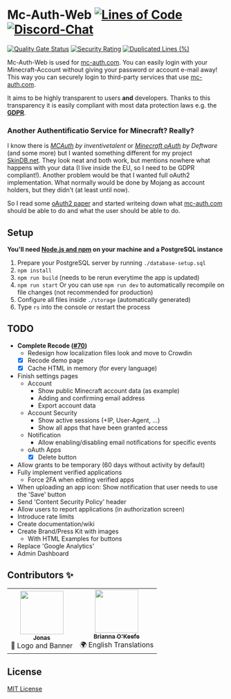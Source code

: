 # Mc-Auth-Web [![Lines of Code](https://sonarcloud.io/api/project_badges/measure?project=Mc-Auth-com_Mc-Auth-Web&metric=ncloc)](https://sonarcloud.io/dashboard?id=Mc-Auth-com_Mc-Auth-Web) [![Discord-Chat](https://img.shields.io/discord/344982818863972352?label=Discord&logo=discord&logoColor=white)](https://sprax.me/discord)
[![Quality Gate Status](https://sonarcloud.io/api/project_badges/measure?project=Mc-Auth-com_Mc-Auth-Web&metric=alert_status)](https://sonarcloud.io/dashboard?id=Mc-Auth-com_Mc-Auth-Web) [![Security Rating](https://sonarcloud.io/api/project_badges/measure?project=Mc-Auth-com_Mc-Auth-Web&metric=security_rating)](https://sonarcloud.io/dashboard?id=Mc-Auth-com_Mc-Auth-Web) [![Duplicated Lines (%)](https://sonarcloud.io/api/project_badges/measure?project=Mc-Auth-com_Mc-Auth-Web&metric=duplicated_lines_density)](https://sonarcloud.io/dashboard?id=Mc-Auth-com_Mc-Auth-Web)

Mc-Auth-Web is used for [mc-auth.com](https://mc-auth.com). You can easily login with your Minecraft-Account without giving your password or account e-mail away! This way you can securely login to third-party services that use [mc-auth.com](https://mc-auth.com).

It aims to be highly transparent to users **and** developers.
Thanks to this transparency it is easily compliant with most data protection laws e.g. the **[GDPR](https://en.wikipedia.org/wiki/General_Data_Protection_Regulation)**.

### Another Authentificatio Service for Minecraft? Really?
I know there is *[MCAuth](https://github.com/MC-Auth) by inventivetalent* or *[Minecraft oAuth](https://mc-oauth.net/) by Deftware* (and some more) but I wanted something different for my project [SkinDB.net](https://skindb.net).
They look neat and both work, but mentions nowhere what happens with your data (I live inside the EU, so I need to be GDPR compliant!).
Another problem would be that I wanted full oAuth2 implementation. What normally would be done by Mojang as account holders, but they didn't (at least until now).

So I read some [oAuth2 paper](https://tools.ietf.org/html/rfc6749) and started writeing down what [mc-auth.com](https://mc-auth.com) should be able to do and what the user should be able to do.

## Setup
**You'll need [Node.js and npm](https://nodejs.org/en/download/package-manager/) on your machine and a PostgreSQL instance**

1. Prepare your PostgreSQL server by running `./database-setup.sql`
2. `npm install`
3. `npm run build` (needs to be rerun everytime the app is updated)
4. `npm run start` Or you can use `npm run dev` to automatically recompile on file changes (not recommended for production)
4. Configure all files inside `./storage` (automatically generated)
6. Type `rs` into the console or restart the process

## TODO
* **Complete Recode ([#70](https://github.com/Mc-Auth-com/Mc-Auth-Web/pull/70))**
  * Redesign how localization files look and move to Crowdin
  * [X] Recode demo page
  * [X] Cache HTML in memory (for every language)
* Finish settings pages
  * Account
    * Show public Minecraft account data (as example)
    * Adding and confirming email address
    * Export account data
  * Account Security
    * Show active sessions (+IP, User-Agent, ...)
    * Show all apps that have been granted access
  * Notification
    * Allow enabling/disabling email notifications for specific events
  * oAuth Apps
    * [X] Delete button
* Allow grants to be temporary (60 days without activity by default)
* Fully implement verified applications
  * Force 2FA when editing verified apps
* When uploading an app icon: Show notification that user needs to use the 'Save' button
* Send 'Content Security Policy' header
* Allow users to report applications (in authorization screen)
* Introduce rate limits
* Create documentation/wiki
* Create Brand/Press Kit with images
  * With HTML Examples for buttons
* Replace 'Google Analytics'
* Admin Dashboard

## Contributors ✨
<table>
  <tr>
    <td align="center"><a href="https://github.com/JonasAlpha"><img src="https://avatars1.githubusercontent.com/u/35976079" width="100px" alt=""><br><sub><b>Jonas</b></sub></a><br>🎨 Logo and Banner</td>
    <td align="center"><a href="https://github.com/Songoda"><img src="https://avatars2.githubusercontent.com/u/26376600" width="100px" alt=""><br><sub><b>Brianna O'Keefe</b></sub></a><br>🌍 English Translations</td>
  </tr>
</table>

## License
[MIT License](./LICENSE)